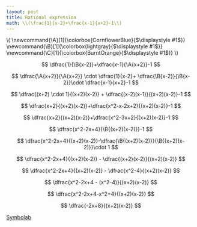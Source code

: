 ```yaml
---
layout: post
title: Rational expression
math: \\(\frac{1}{x-2}+\frac{x-1}{x+2}-1\\)
---
```


\\(
\newcommand{\A}[1]{\colorbox{CornflowerBlue}{$\displaystyle #1$}}
\newcommand{\B}[1]{\colorbox{lightgray}{$\displaystyle #1$}}
\newcommand{\C}[1]{\colorbox{BurntOrange}{$\displaystyle #1$}}
\\)

$$
\dfrac{1}{\B{x-2}}+\dfrac{x-1}{\A{x+2}}-1
$$

$$
\dfrac{\A{x+2}}{\A{x+2}} \cdot \dfrac{1}{x-2}+
\dfrac{\B{x-2}}{\B{x-2}}\cdot \dfrac{x-1}{x+2}-1
$$

$$
\dfrac{(x+2) \cdot 1}{(x+2)(x-2)} + \dfrac{(x-2)(x-1)}{(x+2)(x-2)}-1
$$

$$
\dfrac{x+2}{(x+2)(x-2)}+\dfrac{x^2-x-2x+2}{(x+2)(x-2)}-1
$$

$$
\dfrac{x+2}{(x+2)(x-2)}+\dfrac{x^2-3x+2}{(x+2)(x-2)}-1
$$

$$
\dfrac{x^2-2x+4}{\B{(x+2)(x-2)}}-1
$$

$$
\dfrac{x^2-2x+4}{(x+2)(x-2)}-\dfrac{\B{(x+2)(x-2)}}{\B{(x+2)(x-2)}}\cdot 1
$$

$$
\dfrac{x^2-2x+4}{(x+2)(x-2)} - \dfrac{(x+2)(x-2)}{(x+2)(x-2)}
$$

$$
\dfrac{x^2-2x+4}{(x+2)(x-2)} - \dfrac{x^2-4}{(x+2)(x-2)}
$$

$$
\dfrac{x^2-2x+4 - (x^2-4)}{(x+2)(x-2)}
$$

$$
\dfrac{x^2-2x+4-x^2+4}{(x+2)(x-2)}
$$

$$
\dfrac{-2x+8}{(x+2)(x-2)}
$$

[Symbolab](/assets/symbolab/rationalA.pdf)